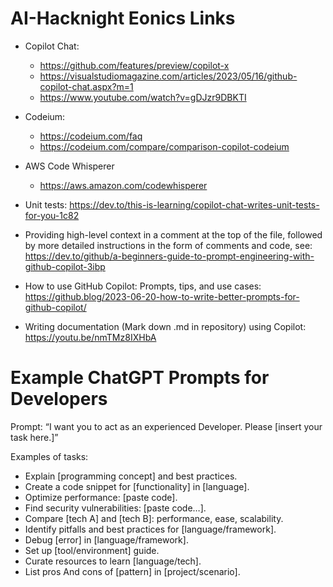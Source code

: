 # AI-Hacknight Eonics Links

- Copilot Chat:
  - https://github.com/features/preview/copilot-x
  - https://visualstudiomagazine.com/articles/2023/05/16/github-copilot-chat.aspx?m=1
  - https://www.youtube.com/watch?v=gDJzr9DBKTI

- Codeium:
  - https://codeium.com/faq
  - https://codeium.com/compare/comparison-copilot-codeium

- AWS Code Whisperer
  - https://aws.amazon.com/codewhisperer
    
- Unit tests: https://dev.to/this-is-learning/copilot-chat-writes-unit-tests-for-you-1c82
  
- Providing high-level context in a comment at the top of the file, followed by more detailed instructions in the form of comments and code, see: https://dev.to/github/a-beginners-guide-to-prompt-engineering-with-github-copilot-3ibp

- How to use GitHub Copilot: Prompts, tips, and use cases: https://github.blog/2023-06-20-how-to-write-better-prompts-for-github-copilot/

- Writing documentation (Mark down .md in repository) using Copilot: https://youtu.be/nmTMz8IXHbA


# Example ChatGPT Prompts for Developers

Prompt: “I want you to act as an experienced Developer. Please [insert your task here.]”

Examples of tasks:

- Explain [programming concept] and best practices.
- Create a code snippet for [functionality] in [language].
- Optimize performance: [paste code].
- Find security vulnerabilities: [paste code…].
- Compare [tech A] and [tech B]: performance, ease, scalability.
- Identify pitfalls and best practices for [language/framework].
- Debug [error] in [language/framework].
- Set up [tool/environment] guide.
- Curate resources to learn [language/tech].
- List pros And cons of [pattern] in [project/scenario].
